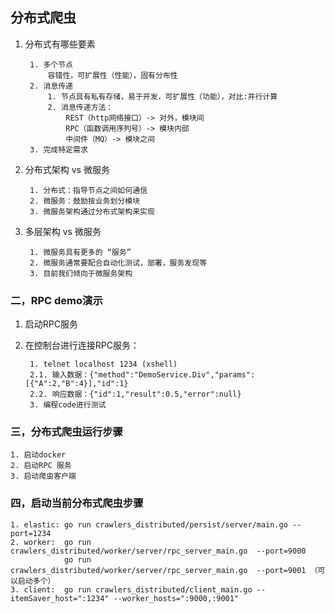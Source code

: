 ## 分布式爬虫
1. 分布式有哪些要素
        
        1. 多个节点
            容错性，可扩展性（性能），固有分布性
        2. 消息传递
            1. 节点具有私有存储，易于开发，可扩展性（功能），对比:并行计算
            2. 消息传递方法：
                REST（http网络接口）-> 对外，模块间
                RPC（函数调用序列号）-> 模块内部
                中间件（MQ）-> 模块之间
        3. 完成特定需求
2. 分布式架构 vs 微服务
        
        1. 分布式：指导节点之间如何通信
        2. 微服务：鼓励按业务划分模块
        3. 微服务架构通过分布式架构来实现
3. 多层架构 vs 微服务

        1. 微服务具有更多的 “服务”
        2. 微服务通常要配合自动化测试，部署，服务发现等
        3. 目前我们倾向于微服务架构

### 二，RPC demo演示
1. 启动RPC服务
2. 在控制台进行连接RPC服务：
        
        1. telnet localhost 1234 (xshell)
        2.1. 输入数据：{"method":"DemoService.Div","params":[{"A":2,"B":4}],"id":1}
        2.2. 响应数据：{"id":1,"result":0.5,"error":null}
        3. 编程code进行测试
### 三，分布式爬虫运行步骤

    1. 启动docker
    2. 启动RPC 服务
    3. 启动爬虫客户端

### 四，启动当前分布式爬虫步骤
    1. elastic: go run crawlers_distributed/persist/server/main.go --port=1234
    2. worker:  go run crawlers_distributed/worker/server/rpc_server_main.go  --port=9000
                go run crawlers_distributed/worker/server/rpc_server_main.go  --port=9001 （可以启动多个）
    3. client:  go run crawlers_distributed/client_main.go --itemSaver_host=":1234" --worker_hosts=":9000,:9001"